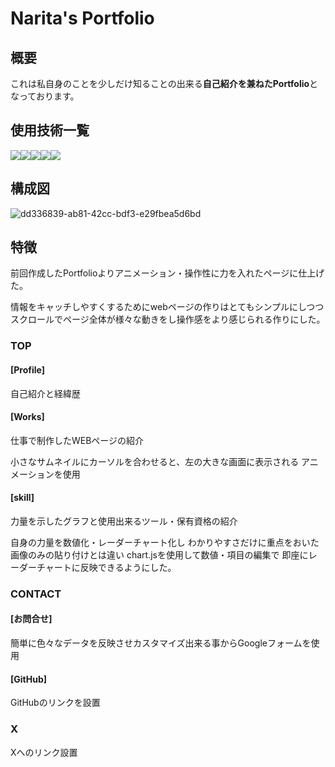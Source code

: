 # Narita's Portfolio

## 概要
これは私自身のことを少しだけ知ることの出来る**自己紹介を兼ねたPortfolio**となっております。

## 使用技術一覧
<img src="https://img.shields.io/badge/-Html5-E34F26.svg?logo=html5&style=plastic"><img src="https://img.shields.io/badge/-Css3-1572B6.svg?logo=css3&style=plastic"><img src="https://img.shields.io/badge/-Javascript-F7DF1E.svg?logo=javascript&style=plastic"><img src="https://img.shields.io/badge/-Node.js-339933.svg?logo=node.js&style=plastic"><img src="https://img.shields.io/badge/-Canva-00C4CC.svg?logo=canva&style=plastic">

## 構成図
![dd336839-ab81-42cc-bdf3-e29fbea5d6bd](https://github.com/user-attachments/assets/3c41dca8-437c-425f-baca-82bfac9a89fb)
## 特徴
前回作成したPortfolioよりアニメーション・操作性に力を入れたページに仕上げた。

情報をキャッチしやすくするためにwebページの作りはとてもシンプルにしつつ
スクロールでページ全体が様々な動きをし操作感をより感じられる作りにした。

### TOP

#### [Profile]
自己紹介と経緯歴

#### [Works]
仕事で制作したWEBページの紹介

小さなサムネイルにカーソルを合わせると、左の大きな画面に表示される
アニメーションを使用

#### [skill]
力量を示したグラフと使用出来るツール・保有資格の紹介

自身の力量を数値化・レーダーチャート化し
わかりやすさだけに重点をおいた画像のみの貼り付けとは違い
chart.jsを使用して数値・項目の編集で
即座にレーダーチャートに反映できるようにした。

### CONTACT

#### [お問合せ]
簡単に色々なデータを反映させカスタマイズ出来る事からGoogleフォームを使用

#### [GitHub]
GitHubのリンクを設置

### X
Xへのリンク設置
